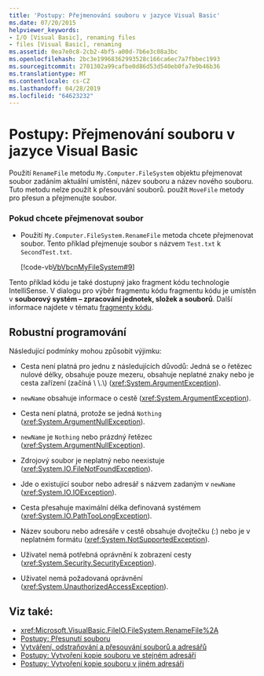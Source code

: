```yaml
---
title: 'Postupy: Přejmenování souboru v jazyce Visual Basic'
ms.date: 07/20/2015
helpviewer_keywords:
- I/O [Visual Basic], renaming files
- files [Visual Basic], renaming
ms.assetid: 0ea7e0c8-2cb2-4bf5-a00d-7b6e3c08a3bc
ms.openlocfilehash: 2bc3e19968362993528c166ca6ec7a7fbbec1993
ms.sourcegitcommit: 2701302a99cafbe0d86d53d540eb0fa7e9b46b36
ms.translationtype: MT
ms.contentlocale: cs-CZ
ms.lasthandoff: 04/28/2019
ms.locfileid: "64623232"
---
```

# <a name="how-to-rename-a-file-in-visual-basic"></a>Postupy: Přejmenování souboru v jazyce Visual Basic
Použití `RenameFile` metodu `My.Computer.FileSystem` objektu přejmenovat soubor zadáním aktuální umístění, název souboru a název nového souboru. Tuto metodu nelze použít k přesouvání souborů. použít `MoveFile` metody pro přesun a přejmenujte soubor.  
  
### <a name="to-rename-a-file"></a>Pokud chcete přejmenovat soubor  
  
- Použití `My.Computer.FileSystem.RenameFile` metoda chcete přejmenovat soubor. Tento příklad přejmenuje soubor s názvem `Test.txt` k `SecondTest.txt`.  
  
     [!code-vb[VbVbcnMyFileSystem#9](~/samples/snippets/visualbasic/VS_Snippets_VBCSharp/VbVbcnMyFileSystem/VB/Class1.vb#9)]  
  
 Tento příklad kódu je také dostupný jako fragment kódu technologie IntelliSense. V dialogu pro výběr fragmentu kódu fragmentu kódu je umístěn v **souborový systém – zpracování jednotek, složek a souborů**. Další informace najdete v tématu [fragmenty kódu](/visualstudio/ide/code-snippets).  
  
## <a name="robust-programming"></a>Robustní programování  
 Následující podmínky mohou způsobit výjimku:  
  
- Cesta není platná pro jednu z následujících důvodů: Jedná se o řetězec nulové délky, obsahuje pouze mezeru, obsahuje neplatné znaky nebo je cesta zařízení (začíná \\ \\.\\) (<xref:System.ArgumentException>).  
  
- `newName` obsahuje informace o cestě (<xref:System.ArgumentException>).  
  
- Cesta není platná, protože se jedná `Nothing` (<xref:System.ArgumentNullException>).  
  
- `newName` je `Nothing` nebo prázdný řetězec (<xref:System.ArgumentNullException>).  
  
- Zdrojový soubor je neplatný nebo neexistuje (<xref:System.IO.FileNotFoundException>).  
  
- Jde o existující soubor nebo adresář s názvem zadaným v `newName` (<xref:System.IO.IOException>).  
  
- Cesta přesahuje maximální délka definovaná systémem (<xref:System.IO.PathTooLongException>).  
  
- Název souboru nebo adresáře v cestě obsahuje dvojtečku (:) nebo je v neplatném formátu (<xref:System.NotSupportedException>).  
  
- Uživatel nemá potřebná oprávnění k zobrazení cesty (<xref:System.Security.SecurityException>).  
  
- Uživatel nemá požadovaná oprávnění (<xref:System.UnauthorizedAccessException>).  
  
## <a name="see-also"></a>Viz také:

- <xref:Microsoft.VisualBasic.FileIO.FileSystem.RenameFile%2A>
- [Postupy: Přesunutí souboru](../../../../visual-basic/developing-apps/programming/drives-directories-files/how-to-move-a-file.md)
- [Vytváření, odstraňování a přesouvání souborů a adresářů](../../../../visual-basic/developing-apps/programming/drives-directories-files/creating-deleting-and-moving-files-and-directories.md)
- [Postupy: Vytvoření kopie souboru ve stejném adresáři](../../../../visual-basic/developing-apps/programming/drives-directories-files/how-to-create-a-copy-of-a-file-in-the-same-directory.md)
- [Postupy: Vytvoření kopie souboru v jiném adresáři](../../../../visual-basic/developing-apps/programming/drives-directories-files/how-to-create-a-copy-of-a-file-in-a-different-directory.md)
